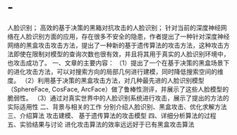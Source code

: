# -
人脸识别；
高效的基于决策的黑箱对抗攻击的人脸识别；
针对当前的深度神经网络在人脸识别方面的应用，存在很多不安全的隐患，作者提出了一种针对深度神经网络的黑盒攻击攻击方法，提出了一种新的基于遗传算法的攻击方法，这种攻击方法即使在限制对模型的查询次数也很有效，并且将其用于真实的人脸识别环境中，也攻击成功了。
一、文章的主要内容：
（1）提出了一个在基于决策的黑盒场景下的进化攻击方法，可以对搜索方向的局部几何进行建模，同时降低搜索空间的维度。
（2）利用基于决策的黑盒攻击方法，对几种最先进的人脸识别模型（SphereFace, CosFace, ArcFace）做了鲁棒性测评，并展示了这些人脸模型的脆弱性。
（3）通过对真实世界中的人脸识别系统进行攻击，展示了提出的方法的实际适用性
二、背景与相关的工作
分别介绍人脸识别、黑盒攻击、优化求解方法
三、介绍算法
 攻击建模、 基于遗传算法的攻击模型
四、详细分析算法的过程
五、实验结果与讨论
 进化攻击算法的效率远远好于已有黑盒攻击算法

